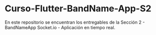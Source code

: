 # Curso-Flutter-BandName-App-S2
En este repositorio se encuentran los entregables de la Sección 2 - BandNameApp Socket.io - Aplicación en tiempo real.
